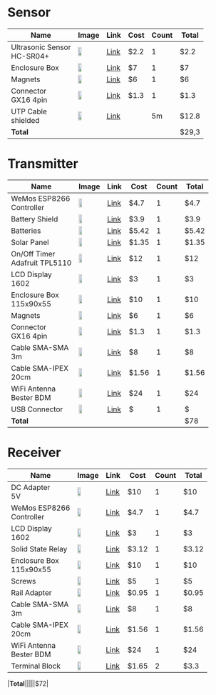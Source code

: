 # Sensor

|Name|Image|Link|Cost|Count|Total|
|----|-----|----|----|------|--|
|Ultrasonic Sensor<br>HC-SR04+|<img src="https://ae01.alicdn.com/kf/HTB19DY1irGYBuNjy0Foq6AiBFXaM/HC-SR04-HC-SR04-Arduino.jpg" width="40%"/>|[Link](https://ru.aliexpress.com/item/32860776120.html)|$2.2|1|$2.2|
|Enclosure Box|<img src="https://ae01.alicdn.com/kf/HTB1WcSdSpXXXXXBXFXXq6xXFXXXc/83-81-56.jpg" width="40%"/>|[Link](https://ru.aliexpress.com/item/32821317233.html)|$7|1|$7|
|Magnets|<img src="https://ae01.alicdn.com/kf/HTB1LNBUTa6qK1RjSZFmq6x0PFXaJ/2-5-10-15-20x5-5-20-x-5.jpg" width="40%"/>|[Link](https://ru.aliexpress.com/item/1000008249898.html)|$6|1|$6|
|Connector<br>GX16 4pin|<img src="https://ae01.alicdn.com/kf/HTB13zjWQPDpK1RjSZFrq6y78VXak/GX16-M16.jpg" width="40%"/>|[Link](https://ru.aliexpress.com/item/32823665189.html)|$1.3|1|$1.3|
|UTP Cable<br>shielded|<img src="https://ae01.alicdn.com/kf/H75546d01f40040278156f8b9f9012f72p/Cat6A-SFTP-10.jpg" width="40%"/>|[Link](https://ru.aliexpress.com/item/4000053396398.html)||5m|$12.8|
|**Total**|||||$29,3|

# Transmitter

|Name|Image|Link|Cost|Count|Total|
|----|-----|----|----|------|--|
|WeMos ESP8266<br>Controller|<img src="https://ae01.alicdn.com/kf/HTB1pcONafvsK1Rjy0Fiq6zwtXXao.jpg" width="40%"/>|[Link](https://ru.aliexpress.com/item/32961774955.html)|$4.7|1|$4.7|
|Battery Shield|<img src="https://ae01.alicdn.com/kf/HTB15T36apzsK1Rjy1Xbq6xOaFXaV/ESP32-ESP8266-18650-V3-V8.jpg_640x640.jpg" width="40%"/>|[Link](https://ru.aliexpress.com/item/32968246769.html)|$3.9|1|$3.9|
|Batteries|<img src="https://ae01.alicdn.com/kf/HTB1IhRWaYj1gK0jSZFOq6A7GpXav/3000mAh-3-7-V-16340-CR123A.jpg_640x640.jpg" width="40%"/>|[Link](https://ru.aliexpress.com/item/32912759722.html)|$5.42|1|$5.42|
|Solar Panel|<img src="https://ae01.alicdn.com/kf/HTB1o1zXaHArBKNjSZFLq6A_dVXax/Mini-1-PC-Solar-Panels-5V-60MA-0-3W-Power-Charging-Solar-DIY-Rechargeable-Batteries.jpg" width="40%"/>|[Link](https://www.aliexpress.com/item/32856664521.html)|$1.35|1|$1.35|
|On/Off Timer<br>Adafruit TPL5110|<img src="https://i.ebayimg.com/images/g/zY0AAOSw1u9fAuCl/s-l1600.jpg" width="40%"/>|[Link](https://www.ebay.com/itm/272626822349)|$12|1|$12|
|LCD Display<br>1602|<img src="https://ae01.alicdn.com/kf/HTB17dsbKamWBuNjy1Xaq6xCbXXaw.jpg" width="40%"/>|[Link](https://ru.aliexpress.com/item/32911523647.html)|$3|1|$3|
|Enclosure Box<br>115x90x55|<img src="https://ae01.alicdn.com/kf/Hbf894059435a4ebea3cd177ad346c721g/-.jpg" width="40%"/>|[Link](https://ru.aliexpress.com/item/32956212529.html)|$10|1|$10|
|Magnets|<img src="https://ae01.alicdn.com/kf/HTB1LNBUTa6qK1RjSZFmq6x0PFXaJ/2-5-10-15-20x5-5-20-x-5.jpg" width="40%"/>|[Link](https://ru.aliexpress.com/item/1000008249898.html)|$6|1|$6|
|Connector<br>GX16 4pin|<img src="https://ae01.alicdn.com/kf/HTB13zjWQPDpK1RjSZFrq6y78VXak/GX16-M16.jpg" width="40%"/>|[Link](https://ru.aliexpress.com/item/32823665189.html)|$1.3|1|$1.3|
|Cable SMA-SMA<br>3m|<img src="https://ae01.alicdn.com/kf/HTB1m7naFf5TBuNjSspmq6yDRVXac.jpg" width="40%"/>|[Link](https://ru.aliexpress.com/item/32900643953.html)|$8|1|$8|
|Cable SMA-IPEX<br>20cm|<img src="https://ae01.alicdn.com/kf/HTB1pNXDah1YBuNjy1zcq6zNcXXav.jpg" width="40%"/>|[Link](https://ru.aliexpress.com/item/32854050868.html)|$1.56|1|$1.56|
|WiFi Antenna<br>Bester BDM|<img src="https://bester-ltd.ru/published/publicdata/BESPALOVBESTER/attachments/SC/products_pictures/bester_antenna_wi-fi_bdm_2400m_5_enl.jpg" width="40%"/>|[Link](https://bester-ltd.ru/product/wifi_antenna_bester_direct_mini-2400m/)|$24|1|$24|
|USB Connector|<img src="https://ae01.alicdn.com/kf/HTB15.RMSpXXXXataXXXq6xXFXXXO/20-Micro-USB-5Pin-5P.jpg" width="40%"/>|[Link](https://aliexpress.ru/item/32778491155.html)|$|1|$|
|**Total**|||||$78|

# Receiver

|Name|Image|Link|Cost|Count|Total|
|----|-----|----|----|------|--|
|DC Adapter<br>5V|<img src="https://ae01.alicdn.com/kf/HTB10jNHXTHuK1RkSndVq6xVwpXaZ/DR-15W-DIN-5-V-12-V.jpg" width="40%"/>|[Link](https://ru.aliexpress.com/item/32951224631.html)|$10|1|$10|
|WeMos ESP8266<br>Controller|<img src="https://ae01.alicdn.com/kf/HTB1pcONafvsK1Rjy0Fiq6zwtXXao.jpg" width="40%"/>|[Link](https://ru.aliexpress.com/item/32961774955.html)|$4.7|1|$4.7|
|LCD Display<br>1602|<img src="https://ae01.alicdn.com/kf/HTB17dsbKamWBuNjy1Xaq6xCbXXaw.jpg" width="40%"/>|[Link](https://ru.aliexpress.com/item/32911523647.html)|$3|1|$3|
|Solid State Relay|<img src="https://ae01.alicdn.com/kf/H7465488876f8478c852690c32f38a811d/SSR-10DA-SSR-25DA-SSR-40DA-10A-25A-40A.jpg_640x640.jpg" width="40%"/>|[Link](https://ru.aliexpress.com/item/32706812752.html)|$3.12|1|$3.12|
|Enclosure Box<br>115x90x55|<img src="https://ae01.alicdn.com/kf/Hbf894059435a4ebea3cd177ad346c721g/-.jpg" width="40%"/>|[Link](https://ru.aliexpress.com/item/32956212529.html)|$10|1|$10|
|Screws|<img src="https://ae01.alicdn.com/kf/HTB1CAu9f25TBuNjSspcq6znGFXa4.jpg" width="40%"/>|[Link](https://ru.aliexpress.com/item/32858625529.html)|$5|1|$5|
|Rail Adapter|<img src="https://ae01.alicdn.com/kf/HTB1hg12LVXXXXcKXVXXq6xXFXXXl/202623774/HTB1hg12LVXXXXcKXVXXq6xXFXXXl.jpg" width="40%"/>|[Link](https://ru.aliexpress.com/item/32843068712.html)|$0.95|1|$0.95|
|Cable SMA-SMA<br>3m|<img src="https://ae01.alicdn.com/kf/HTB1m7naFf5TBuNjSspmq6yDRVXac.jpg" width="40%"/>|[Link](https://ru.aliexpress.com/item/32900643953.html)|$8|1|$8|
|Cable SMA-IPEX<br>20cm|<img src="https://ae01.alicdn.com/kf/HTB1pNXDah1YBuNjy1zcq6zNcXXav.jpg" width="40%"/>|[Link](https://ru.aliexpress.com/item/32854050868.html)|$1.56|1|$1.56|
|WiFi Antenna<br>Bester BDM|<img src="https://bester-ltd.ru/published/publicdata/BESPALOVBESTER/attachments/SC/products_pictures/bester_antenna_wi-fi_bdm_2400m_5_enl.jpg" width="40%"/>|[Link](https://bester-ltd.ru/product/wifi_antenna_bester_direct_mini-2400m/)|$24|1|$24|
|Terminal Block|<img src="https://ae01.alicdn.com/kf/HTB12.Luarj1gK0jSZFuq6ArHpXaz/KF1000-2-3-4Pin-10-0mm-Pitch-2-3-4-Pin-2-3-4-Way-Straight.jpg" width="40%"/>|[Link](https://www.aliexpress.com/item/4000012925344.html)|$1.65|2|$3.3|

|**Total**|||||$72|
